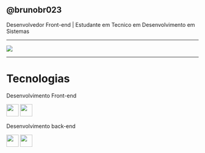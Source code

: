 ## @brunobr023
Desenvolvedor Front-end | Estudante em Tecnico em Desenvolvimento em Sistemas
<hr>
 <div><img src="tTITULO.gif"></div>
<hr>
<div>
  <h1>Tecnologias</h1>
  <p>Desenvolvimento Front-end</p>
  <img src="https://cdn.jsdelivr.net/gh/devicons/devicon@latest/icons/html5/html5-original.svg" style="height: auto; width: 32px;"/>
  <img src="https://cdn.jsdelivr.net/gh/devicons/devicon@latest/icons/css3/css3-original.svg" style="height: auto; width: 32px;"/>
  <p>Desenvolvimento back-end</p>
  <img src="https://cdn.jsdelivr.net/gh/devicons/devicon@latest/icons/angular/angular-original.svg" style="height: auto; width: 32px;"/>
  <img src="https://cdn.jsdelivr.net/gh/devicons/devicon@latest/icons/php/php-original.svg" style="height: auto; width: 32px;"/>
</div>

